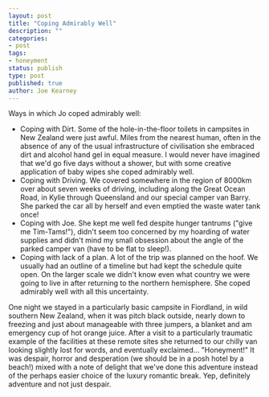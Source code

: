 ```yaml
---
layout: post
title: "Coping Admirably Well"
description: ""
categories:
- post
tags:
- honeyment
status: publish
type: post
published: true
author: Joe Kearney
---
```


Ways in which Jo coped admirably well:

* Coping with Dirt. Some of the hole-in-the-floor toilets in campsites in New Zealand were just awful. Miles from the nearest human, often in the absence of any of the usual infrastructure of civilisation she embraced dirt and alcohol hand gel in equal measure. I would never have imagined that we'd go five days without a shower, but with some creative application of baby wipes she coped admirably well.
* Coping with Driving. We covered somewhere in the region of 8000km over about seven weeks of driving, including along the Great Ocean Road, in Kylie through Queensland and our special camper van Barry. She parked the car all by herself and even emptied the waste water tank once!
* Coping with Joe. She kept me well fed despite hunger tantrums ("give me Tim-Tams!"), didn't seem too concerned by my hoarding of water supplies and didn't mind my small obsession about the angle of the parked camper van (have to be flat to sleep!).
* Coping with lack of a plan. A lot of the trip was planned on the hoof. We usually had an outline of a timeline but had kept the schedule quite open. On the larger scale we didn't know even what country we were going to live in after returning to the northern hemisphere. She coped admirably well with all this uncertainty.

One night we stayed in a particularly basic campsite in Fiordland, in wild southern New Zealand, when it was pitch black outside, nearly down to freezing and just about manageable with three jumpers, a blanket and am emergency cup of hot orange juice. After a visit to a particularly traumatic example of the facilities at these remote sites she returned to our chilly van looking slightly lost for words, and eventually exclaimed... "Honeyment!" It was despair, horror and desperation (we should be in a posh hotel by a beach!) mixed with a note of delight that we've done this adventure instead of the perhaps easier choice of the luxury romantic break. Yep, definitely adventure and not just despair.
